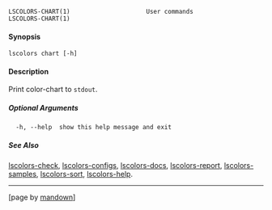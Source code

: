 	LSCOLORS-CHART(1)                     User commands                     LSCOLORS-CHART(1)

#### Synopsis
	lscolors chart [-h]

#### Description

Print color-chart to `stdout`.

##### Optional Arguments
	  -h, --help  show this help message and exit

##### See Also

[lscolors-check](check.md), [lscolors-configs](configs.md), [lscolors-docs](docs.md), [lscolors-report](report.md), [lscolors-samples](samples.md), [lscolors-sort](sort.md), [lscolors-help](help.md).

----------------------------------------------------------
[page by [mandown](https://github.com/russellane/mandown)]